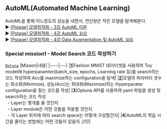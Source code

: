 ## AutoML(Automated Machine Learning)
AutoML을 통해 어느정도의 성능을 내면서, 연산량은 작은 모델을 탐색해본다.
<br/>:arrow_forward: [[Pstage] 모델최적화 - 3강 AutoML 이론](https://www.edwith.org/bcaitech1/lecture/782185?isDesc=false)
<br/>:arrow_forward: [[Pstage] 모델최적화 - 4강 AutoML 실습](https://www.edwith.org/bcaitech1/lecture/782186?isDesc=false)
<br/>:arrow_forward: [[Pstage] 모델최적화 - 4강 Data Augmentation 및 AutoML 실습](https://www.edwith.org/bcaitech1/lecture/782190?isDesc=false)

### Special mission1 - Model Search 코드 작성하기
[`Optuna`](https://optuna.org/)
|Misson|내용|
|:---:|---|
|[**1**](https://github.com/bcaitech1/p4-opt-5-vibrhanium-/tree/jaegyeong/readme/AutoML/special_mission_1_2)|Fashion MNIST 데이터셋을 사용하여 Toy model에 hyperparamter(batch_size, epochs, Learning rate 등)를 search하는 코드 작성하여 Acc를 maximize하는 configuration을 탐색|
|[**2**](https://github.com/bcaitech1/p4-opt-5-vibrhanium-/tree/jaegyeong/readme/AutoML/special_mission_1_2)|모델의 파라미터 갯수는 최소화(Minimize), 성능(Acc)는 최대화(Maximize)하는 Hyperparater configuration을 찾는 코드를 작성|
|**3**|Optuna API를 사용하여 yaml 파일을 생성 및 search하는 코드 작성<br/>&nbsp;&nbsp;- Layer는 몇개를 둘 것인지<br/>&nbsp;&nbsp;- Layer module은 어떤 것들을 적용할 것인지<br/>&nbsp;&nbsp;- 각 Layer 위치에 따라 search space는 어떻게 구성할건지|
|**4**|AutoML의 학습 시간을 줄이는 방법에는 어떤 것들이 있을지 고민|
